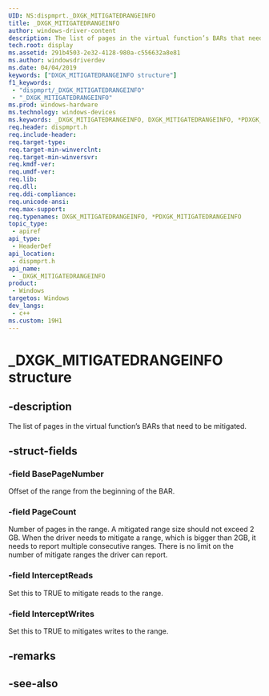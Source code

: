 ```yaml
---
UID: NS:dispmprt._DXGK_MITIGATEDRANGEINFO
title: _DXGK_MITIGATEDRANGEINFO
author: windows-driver-content
description: The list of pages in the virtual function’s BARs that need to be mitigated.
tech.root: display
ms.assetid: 291b4503-2e32-4128-980a-c556632a8e81
ms.author: windowsdriverdev
ms.date: 04/04/2019 
keywords: ["DXGK_MITIGATEDRANGEINFO structure"]
f1_keywords:
 - "dispmprt/_DXGK_MITIGATEDRANGEINFO"
 - "_DXGK_MITIGATEDRANGEINFO"
ms.prod: windows-hardware
ms.technology: windows-devices
ms.keywords: _DXGK_MITIGATEDRANGEINFO, DXGK_MITIGATEDRANGEINFO, *PDXGK_MITIGATEDRANGEINFO, 
req.header: dispmprt.h
req.include-header:
req.target-type:
req.target-min-winverclnt: 
req.target-min-winversvr:
req.kmdf-ver:
req.umdf-ver:
req.lib:
req.dll:
req.ddi-compliance:
req.unicode-ansi:
req.max-support:
req.typenames: DXGK_MITIGATEDRANGEINFO, *PDXGK_MITIGATEDRANGEINFO
topic_type: 
 - apiref
api_type: 
 - HeaderDef
api_location: 
 - dispmprt.h
api_name: 
 - _DXGK_MITIGATEDRANGEINFO
product: 
 - Windows
targetos: Windows
dev_langs:
 - c++
ms.custom: 19H1
---
```


# _DXGK_MITIGATEDRANGEINFO structure

## -description

The list of pages in the virtual function’s BARs that need to be mitigated.

## -struct-fields

### -field BasePageNumber

Offset of the range from the beginning of the BAR.

### -field PageCount

Number of pages in the range. A mitigated range size should not exceed 2 GB. When the driver needs to mitigate a range, which is bigger than 2GB, it needs to report multiple consecutive ranges. There is no limit on the number of mitigate ranges the driver can report.

### -field InterceptReads

Set this to TRUE to mitigate reads to the range.

### -field InterceptWrites
 
Set this to TRUE to mitigates writes to the range.

## -remarks

## -see-also
